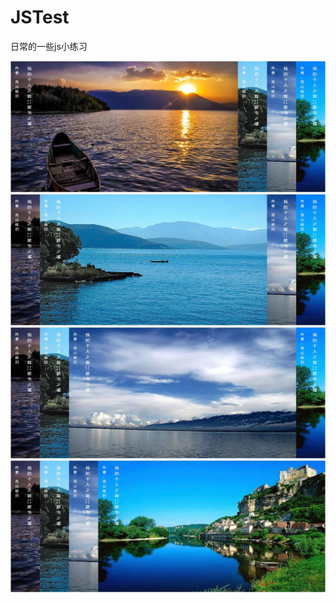 # JSTest
日常的一些js小练习

![ex](https://github.com/HuMengtingya/JSTest/blob/master/img/a1.png)
![ex](https://github.com/HuMengtingya/JSTest/blob/master/img/a2.png)
![ex](https://github.com/HuMengtingya/JSTest/blob/master/img/a3.png)
![ex](https://github.com/HuMengtingya/JSTest/blob/master/img/a4.png)




